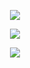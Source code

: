 <p align="center"><img src="https://imgur.com/SSqlnTP.png"/></p>
<p align="center">
  <img src="https://imgur.com/xvmAenm.png"/>
</p>

<p align="center"><img src="https://imgur.com/SSqlnTP.png"/></p>

